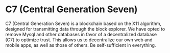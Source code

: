 # C7  (Central Generation Seven)

C7 (Central Generation Seven) is a blockchain based on the X11 algorithm, designed for transmitting data through the block explorer. We have opted to remove Mysql and other databases in favor of a decentralized database (C7) to optimize trust. This allows us to decentralize our own web and mobile apps, as well as those of others. Be self-sufficient in everything.

